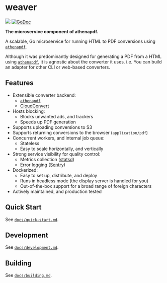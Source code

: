 # weaver

[![](https://badge.imagelayers.io/arachnysdocker/athenapdf-service:latest.svg)](https://imagelayers.io/?images=arachnysdocker/athenapdf-service:latest 'Get your own badge on imagelayers.io')
[![GoDoc](https://godoc.org/github.com/rjarmstrong/athenapdf/weaver?status.svg)](https://godoc.org/github.com/rjarmstrong/athenapdf/weaver)

**The microservice component of athenapdf.**

A scalable, Go microservice for running HTML to PDF conversions using [`athenapdf`][athenapdf].

Although it was predominantly designed for generating a PDF from a HTML using [`athenapdf`][athenapdf], it is agnostic about the converter it uses. i.e. You can build an adapter for other CLI or web-based converters.


## Features

- Extensible converter backend:
    - [`athenapdf`][athenapdf]
    - [CloudConvert][cloudconvert]
- Hosts blocking:
    - Blocks unwanted ads, and trackers
    - Speeds up PDF generation
- Supports uploading conversions to S3
- Supports returning conversions to the browser (`application/pdf`)
- Concurrent workers, and internal job queue:
    - Stateless
    - Easy to scale horizontally, and vertically
- Strong service visibility for quality control:
    - Metrics collection ([statsd])
    - Error logging ([Sentry][sentry])
- Dockerized:
    - Easy to set up, distribute, and deploy
    - Runs in headless mode (the display server is handled for you)
    - Out-of-the-box support for a broad range of foreign characters
- Actively maintained, and production tested


## Quick Start

See [`docs/quick-start.md`](docs/quick-start.md).


## Development

See [`docs/development.md`](docs/development.md).


## Building

See [`docs/building.md`](docs/building.md).


[athenapdf]: ../cli
[cloudconvert]: https://cloudconvert.com/
[statsd]: https://github.com/etsy/statsd
[sentry]: https://getsentry.com/
